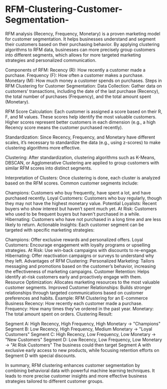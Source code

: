 # RFM-Clustering-Customer-Segmentation-

RFM analysis (Recency, Frequency, Monetary) is a proven marketing model for customer segmentation. It helps businesses understand and segment their customers based on their purchasing behavior. By applying clustering algorithms to RFM data, businesses can more precisely group customers into different segments, which allows for more targeted marketing strategies and personalized communication.

Components of RFM:
Recency (R): How recently a customer made a purchase.
Frequency (F): How often a customer makes a purchase.
Monetary (M): How much money a customer spends on purchases.
Steps in RFM Clustering for Customer Segmentation:
Data Collection: Gather data on customers’ transactions, including the date of the last purchase (Recency), the total number of purchases (Frequency), and the total amount spent (Monetary).

RFM Score Calculation: Each customer is assigned a score based on their R, F, and M values. These scores help identify the most valuable customers. Higher scores represent better customers in each dimension (e.g., a high Recency score means the customer purchased recently).

Standardization: Since Recency, Frequency, and Monetary have different scales, it’s necessary to standardize the data (e.g., using z-scores) to make clustering algorithms more effective.

Clustering: After standardization, clustering algorithms such as K-Means, DBSCAN, or Agglomerative Clustering are applied to group customers with similar RFM scores into distinct segments.

Interpretation of Clusters: Once clustering is done, each cluster is analyzed based on the RFM scores. Common customer segments include:

Champions: Customers who buy frequently, have spent a lot, and have purchased recently.
Loyal Customers: Customers who buy regularly, though they may not have the highest monetary value.
Potential Loyalists: Recent buyers who show interest but haven’t spent much yet.
At Risk: Customers who used to be frequent buyers but haven't purchased in a while.
Hibernating: Customers who have not purchased in a long time and are less likely to return.
Actionable Insights: Each customer segment can be targeted with specific marketing strategies:

Champions: Offer exclusive rewards and personalized offers.
Loyal Customers: Encourage engagement with loyalty programs or upselling strategies.
At Risk: Use win-back campaigns with discounts to re-engage.
Hibernating: Offer reactivation campaigns or surveys to understand why they left.
Advantages of RFM Clustering:
Personalized Marketing: Tailors messaging and promotions based on the customer’s behavior, increasing the effectiveness of marketing campaigns.
Customer Retention: Helps identify at-risk customers early and proactively engage with them.
Resource Optimization: Allocates marketing resources to the most valuable customer segments.
Improved Customer Relationships: Builds stronger relationships through targeted communications based on customer preferences and habits.
Example: RFM Clustering for an E-commerce Business
Recency: How recently each customer made a purchase.
Frequency: How many times they’ve ordered in the past year.
Monetary: The total amount spent on orders.
Clustering Result:

Segment A: High Recency, High Frequency, High Monetary → "Champions"
Segment B: Low Recency, High Frequency, Medium Monetary → "Loyal Customers"
Segment C: High Recency, Low Frequency, Low Monetary → "New Customers"
Segment D: Low Recency, Low Frequency, Low Monetary → "At Risk Customers"
The business could then target Segment A with exclusive early access to new products, while focusing retention efforts on Segment D with special discounts.

In summary, RFM clustering enhances customer segmentation by combining behavioral data with powerful machine learning techniques. It leads to more precise customer insights and more effective business strategies tailored to different customer groups.
